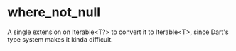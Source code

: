 # where_not_null
A single extension on Iterable&lt;T?> to convert it to Iterable&lt;T>, since Dart's type system makes it kinda difficult.
